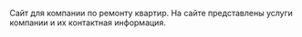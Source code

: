 Сайт для компании по ремонту квартир. На сайте представлены услуги компании и их контактная информация.
